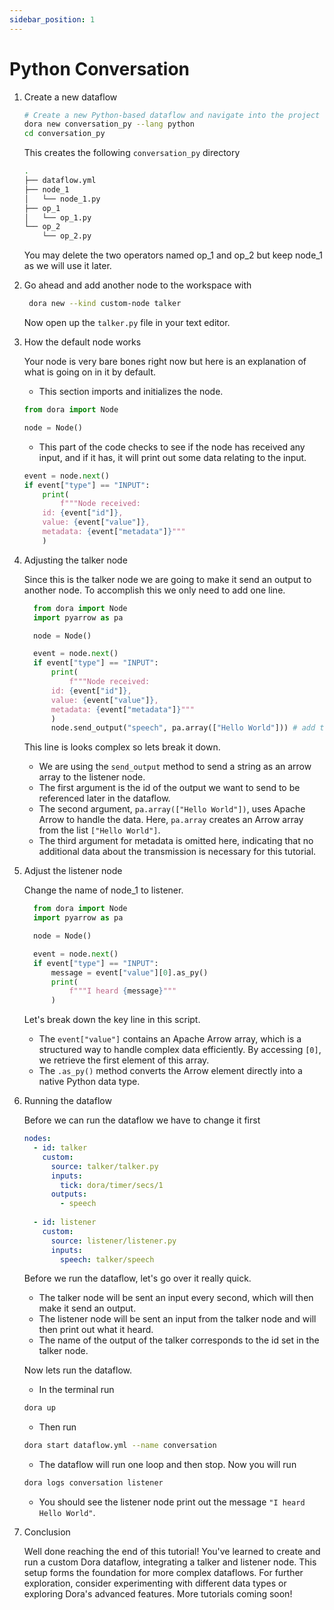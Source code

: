 ```yaml
---
sidebar_position: 1
---
```


# Python Conversation


1. Create a new dataflow

   ```bash
   # Create a new Python-based dataflow and navigate into the project directory
   dora new conversation_py --lang python
   cd conversation_py
   ```

   This creates the following `conversation_py` directory

   ```bash
   .
   ├── dataflow.yml
   ├── node_1
   │   └── node_1.py
   ├── op_1
   │   └── op_1.py
   └── op_2
       └── op_2.py
   ```
   You may delete the two operators named op_1 and op_2 but keep node_1 as we will use it later.

2. Go ahead and add another node to the workspace with 
   ```bash
    dora new --kind custom-node talker
   ```
   Now open up the `talker.py` file in your text editor.
3. How the default node works  

   Your node is very bare bones right now but here is an explanation of what is going on in it by default.  
   - This section imports and initializes the node.
   ```python
   from dora import Node

   node = Node()
   ```
   - This part of the code checks to see if the node has received any input, and if it has, it will print out some data relating to the input. 
   ```python
   event = node.next()
   if event["type"] == "INPUT":
       print(
           f"""Node received:
       id: {event["id"]},
       value: {event["value"]},
       metadata: {event["metadata"]}"""
       )
   ```

4. Adjusting the talker node  

   Since this is the talker node we are going to make it send an output to another node. To accomplish this we only need to add one line.
   ```python
     from dora import Node
     import pyarrow as pa

     node = Node()

     event = node.next()
     if event["type"] == "INPUT":
         print(
             f"""Node received:
         id: {event["id"]},
         value: {event["value"]},
         metadata: {event["metadata"]}"""
         )
         node.send_output("speech", pa.array(["Hello World"])) # add this line
   ```
   This line is looks complex so lets break it down.  
   - We are using the `send_output` method to send a string as an arrow array to the listener node. 
   - The first argument is the id of the output we want to send to be referenced later in the dataflow. 
   - The second argument, `pa.array(["Hello World"])`, uses Apache Arrow to handle the data. Here, `pa.array` creates an Arrow array from the list `["Hello World"]`.
   - The third argument for metadata is omitted here, indicating that no additional data about the transmission is necessary for this tutorial.
5. Adjust the listener node  
   
   Change the name of node_1 to listener.
   ```python
     from dora import Node
     import pyarrow as pa

     node = Node()

     event = node.next()
     if event["type"] == "INPUT":
         message = event["value"][0].as_py()
         print(
             f"""I heard {message}"""
         )
   ```
   Let's break down the key line in this script.  
   - The `event["value"]` contains an Apache Arrow array, which is a structured way to handle complex data efficiently. By accessing `[0]`, we retrieve the first element of this array.
   - The `.as_py()` method converts the Arrow element directly into a native Python data type.  


6. Running the dataflow  

   Before we can run the dataflow we have to change it first
   ```yaml
   nodes:
     - id: talker
       custom:
         source: talker/talker.py
         inputs:
           tick: dora/timer/secs/1
         outputs:
           - speech
 
     - id: listener
       custom:
         source: listener/listener.py
         inputs:
           speech: talker/speech
   ```
   Before we run the dataflow, let's go over it really quick.  
   - The talker node will be sent an input every second, which will then make it send an output.
   - The listener node will be sent an input from the talker node and will then print out what it heard.
   - The name of the output of the talker corresponds to the id set in the talker node.

   Now lets run the dataflow.  
   - In the terminal run 
   ```bash
   dora up 
   ```
   - Then run 
   ```bash
   dora start dataflow.yml --name conversation
   ```
   - The dataflow will run one loop and then stop. Now you will run
   ```bash
   dora logs conversation listener
   ```
   - You should see the listener node print out the message `"I heard Hello World"`.

7. Conclusion
   
   Well done reaching the end of this tutorial! You've learned to create and run a custom Dora dataflow, integrating a talker and listener node. This setup forms the foundation for more complex dataflows. For further exploration, consider experimenting with different data types or exploring Dora's advanced features. More tutorials coming soon!



